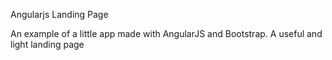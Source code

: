 Angularjs Landing Page 

An example of a little app made with AngularJS and Bootstrap. A useful and light landing page

